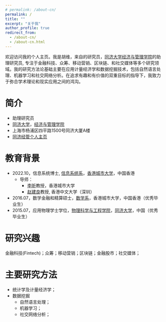 ```yaml
---
# permalink: /about-cn/
permalink: /
title: ""
excerpt: "关于我"
author_profile: true
redirect_from: 
  - /about-cn/
  - /about-cn.html
---
```


欢迎访问我的个人主页。我是胡维，来自的研究员，[同济大学](https://www.tongji.edu.cn/)[经济与管理学院](https://sem.tongji.edu.cn/semch/)的助理研究员, 专注于金融科技、众筹、移动营销、区块链、和社交媒体等多个研究领域。我的研究方法论基础主要在应用计量经济学和数据挖掘技术，包括自然语言处理、机器学习和社交网络分析。在追求有趣和有价值的双重目标的指导下，我致力于弥合学术理论和现实应用之间的鸿沟。

# 简介

 - 助理研究员
 - [同济大学](https://www.tongji.edu.cn/)，[经济与管理学院](https://sem.tongji.edu.cn/semch/)
 - 上海市杨浦区四平路1500号同济大厦A楼
 - [同济经管个人主页](https://sem.tongji.edu.cn/semch/46669.html)


# 教育背景

- 2022.10，信息系统博士, [信息系统系](https://www.cb.cityu.edu.hk/is/)，[香港城市大学](https://www.cityu.edu.hk/zh-cn)，中国香港
  - 导师： 
    - [李昕](https://www.cb.cityu.edu.hk/staff/xinli24/)教授，香港城市大学
    - [赵建良](https://myweb.cuhk.edu.cn/leonzhao###)教授, 香港中文大学（深圳）
- 2016.07，数学金融和精算硕士，[数学系](https://www.cityu.edu.hk/ma/)，香港城市大学，中国香港（优秀毕业生）
- 2015.07，应用物理学士学位，[物理科学与工程学院](https://physics.tongji.edu.cn/)，[同济大学](https://www.tongji.edu.cn/)，中国（优秀毕业生）

# 研究兴趣

金融科技(Fintech)；众筹；移动营销；区块链；金融股市；社交媒体；

# 主要研究方法

- 统计学及计量经济学；
- 数据挖掘
  - 自然语言处理；
  - 机器学习；
  - 社交网络分析；

